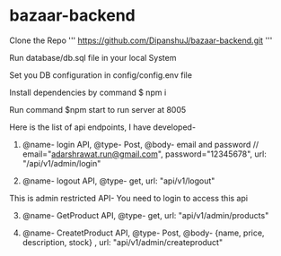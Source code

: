 # bazaar-backend
Clone the Repo 
'''
https://github.com/DipanshuJ/bazaar-backend.git 
'''

Run database/db.sql file in your local System

Set you DB configuration in config/config.env file

Install dependencies by command $ npm i

Run command $npm start to run server at 8005


Here is the list of api endpoints, I have developed-

1) @name- login API, @type- Post, @body- email and password // email="adarshrawat.run@gmail.com", password="12345678", url: "/api/v1/admin/login" 

2) @name- logout API, @type- get, url: "api/v1/logout"


This is admin restricted API- You need to login to access this api

3) @name- GetProduct API, @type- get, url: "api/v1/admin/products"

4) @name- CreatetProduct API, @type- Post, @body- {name, price, description, stock} , url: "api/v1/admin/createproduct"

